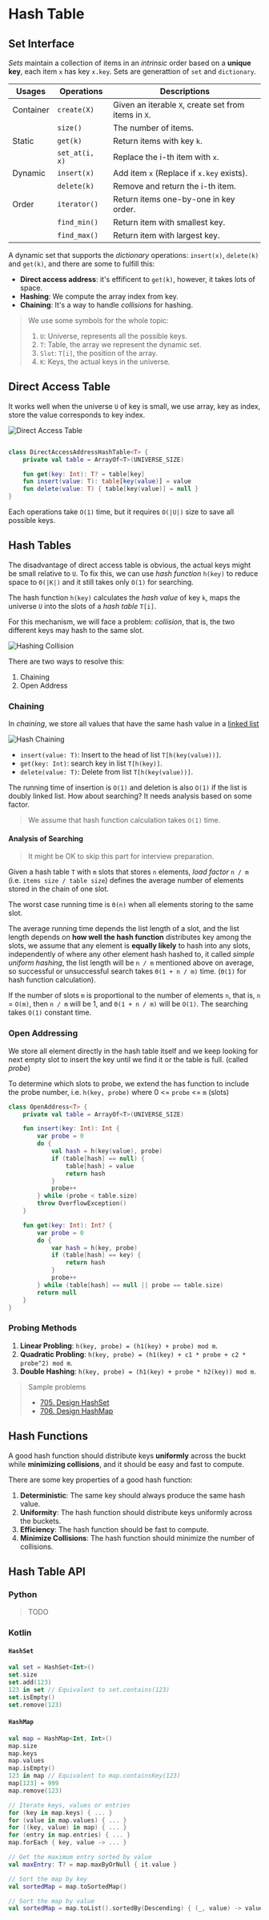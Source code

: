 # Hash Table

## Set Interface
*Sets* maintain a collection of items in an *intrinsic* order based on a **unique key**, each item `x` has key `x.key`. Sets are generattion of `set` and `dictionary`.

| Usages    | Operations     | Descriptions                                         |
|-----------|----------------|------------------------------------------------------|
| Container | `create(X)`    | Given an iterable `X`, create set from items in `X`. |
|           | `size()`       | The number of items.                                 |
| Static    | `get(k)`       | Return items with key `k`.                           |
|           | `set_at(i, x)` | Replace the i-th item with `x`.                      |
| Dynamic   | `insert(x)`    | Add item `x` (Replace if `x.key` exists).            |
|           | `delete(k)`    | Remove and return the i-th item.                     |
| Order     | `iterator()`   | Return items one-by-one in key order.                |
|           | `find_min()`   | Return item with smallest key.                       |
|           | `find_max()`   | Return item with largest key.              

A dynamic set that supports the *dictionary* operations: `insert(x)`, `delete(k)` and `get(k)`, and there are some to fulfill this:
* **Direct access address**: it's effificent to `get(k)`, however, it takes lots of space.
* **Hashing**: We compute the array index from key.
* **Chaining**: It's a way to handle *collisions* for hashing.

> We use some symbols for the whole topic:
> 
> 1. `U`: Universe, represents all the possible keys.
> 2. `T`: Table, the array we represent the dynamic set.
> 3. `Slot`: `T[i]`, the position of the array.
> 4. `K`: Keys, the actual keys in the universe.

## Direct Access Table
It works well when the universe `U` of key is small, we use array, key as index, store the value corresponds to key index.

![Direct Access Table](../media/hashing-direct-address-table.png)

```kotlin

class DirectAccessAddressHashTable<T> {
    private val table = ArrayOf<T>(UNIVERSE_SIZE)

    fun get(key: Int): T? = table[key]
    fun insert(value: T): table[key(value)] = value
    fun delete(value: T) { table[key(value)] = null }
}
```

Each operations take `O(1)` time, but it requires `O(|U|)` size to save all possible keys.

## Hash Tables
The disadvantage of direct access table is obvious, the actual keys might be small relative to `U`. To fix this, we can use *hash function* `h(key)` to reduce space to `Θ(|K|)` and it still takes only `O(1)` for searching. 

The hash function `h(key)` calculates the *hash value* of key `k`, maps the universe `U` into the slots of a *hash table* `T[i]`.

For this mechanism, we will face a problem: *collision*, that is, the two different keys may hash to the same slot.

![Hashing Collision](../media/hashing-collision.png)

There are two ways to resolve this:
1. Chaining
2. Open Address

### Chaining
In *chaining*, we store all values that have the same hash value in a [linked list](../topics/linked-list.md)

![Hash Chaining](../media/hashing-chaining.png)

* `insert(value: T)`: Insert to the head of list `T[h(key(value))]`.
* `get(key: Int)`: search key  in list `T[h(key)]`.
* `delete(value: T)`: Delete from list `T[h(key(value))]`.

The running time of insertion is `O(1)` and deletion is also `O(1)` if the list is doubly linked list. How about searching? It needs analysis based on some factor.

> We assume that hash function calculation takes `O(1)` time.

#### Analysis of Searching
> It might be OK to skip this part for interview preparation.

Given a hash table `T` with `m` slots that stores `n` elements, *load factor* `n / m` (i.e. `items size / table size`) defines the average number of elements stored in the chain of one slot.

The worst case running time is `Θ(n)` when all elements storing to the same slot. 

The average running time depends the list length of a slot, and the list length depends on **how well the hash function** distributes key among the slots, we assume that any element is **equally likely** to hash into any slots, independently of where any other element hash hashed to, it called *simple uniform hashing*, the list length will be `n / m` mentioned above on average, so successful or unsuccessful search takes `Θ(1 + n / m)` time. (`Θ(1)` for hash function calculation).

If the number of slots `m` is proportional to the number of elements `n`, that is, `n` = `O(m)`, then `n / m` will be 1, and `Θ(1 + n / m)` will be `O(1)`. The searching takes `O(1)` constant time.

### Open Addressing
We store all element directly in the hash table itself and we keep looking for next empty slot to insert the key until we find it or the table is full. (called *probe*)

To determine which slots to probe, we extend the has function to include the probe number, i.e. `h(key, probe)` where 0 <= `probe` <= `m` (slots)

```kotlin
class OpenAddress<T> {
    private val table = ArrayOf<T>(UNIVERSE_SIZE)

    fun insert(key: Int): Int {
        var probe = 0
        do {
            val hash = h(key(value), probe)
            if (table[hash] == null) {
                table[hash] = value
                return hash
            }
            probe++
        } while (probe < table.size)
        throw OverflowException()
    }

    fun get(key: Int): Int? {
        var probe = 0
        do {
            var hash = h(key, probe)
            if (table[hash] == key) {
                return hash
            }
            probe++
        } while (table[hash] == null || probe == table.size)
        return null
    }
}
```

### Probing Methods
1. **Linear Probling**: `h(key, probe) = (h1(key) + probe) mod m`.
2. **Quadratic Probling**: `h(key, probe) = (h1(key) + c1 * probe + c2 * probe^2) mod m`.
3. **Double Hashing**: `h(key, probe) = (h1(key) + probe * h2(key)) mod m`.

> Sample problems
>
> * [705. Design HashSet](../leetcode/705.design-hashset.md)
> * [706. Design HashMap](../leetcode/706.design-hashmap.md)

## Hash Functions
A good hash function should distribute keys **uniformly** across the buckt while **minimizing collisions**, and it should be easy and fast to compute. 

There are some key properties of a good hash function:
1. **Deterministic**: The same key should always produce the same hash value.
2. **Uniformity**: The hash function should distribute keys uniformly across the buckets.
3. **Efficiency**: The hash function should be fast to compute.
4. **Minimize Collisions**: The hash function should minimize the number of collisions.


## Hash Table API
### Python
> TODO

### Kotlin
#### `HashSet`

```kotlin
val set = HashSet<Int>()
set.size
set.add(123)
123 in set // Equivalent to set.contains(123)
set.isEmpty()
set.remove(123)
```

#### `HashMap`
```kotlin
val map = HashMap<Int, Int>()
map.size
map.keys
map.values
map.isEmpty()
123 in map // Equivalent to map.containsKey(123)
map[123] = 999
map.remove(123)

// Iterate keys, values or entries
for (key in map.keys) { ... }
for (value in map.values) { ... }
for ((key, value) in map) { ... }
for (entry in map.entries) { ... }
map.forEach { key, value -> ... }

// Get the maximum entry sorted by value
val maxEntry: T? = map.maxByOrNull { it.value }

// Sort the map by key
val sortedMap = map.toSortedMap()

// Sort the map by value
val sortedMap = map.toList().sortedBy(Descending) { (_, value) -> value }.toMap()
```